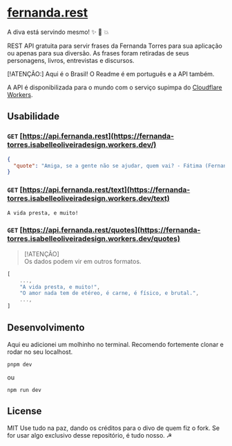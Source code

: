 # [fernanda.rest](https://fernanda-torres.isabelleoliveiradesign.workers.dev/)

A diva está servindo mesmo! :sparkles: :microphone: :boom: 

REST API gratuita para servir frases da Fernanda Torres para sua aplicação ou apenas para sua diversão.
As frases foram retiradas de seus personagens, livros, entrevistas e discursos. 

[!ATENÇÃO:] Aqui é o Brasil! O Readme é em português e a API também. 

A API é disponibilizada para o mundo com o serviço supimpa do [Cloudflare Workers](https://workers.cloudflare.com/).

## Usabilidade

### `GET` [https://api.fernanda.rest](https://fernanda-torres.isabelleoliveiradesign.workers.dev/)

```json
{
  "quote": "Amiga, se a gente não se ajudar, quem vai? - Fátima (Fernanda Torres) - Tapas e Beijos"
}
```

### `GET` [https://api.fernanda.rest/text](https://fernanda-torres.isabelleoliveiradesign.workers.dev/text)

```text
⁠A vida presta, e muito!
```

### `GET` [https://api.fernanda.rest/quotes](https://fernanda-torres.isabelleoliveiradesign.workers.dev/quotes)

> [!ATENÇÃO]  
> Os dados podem vir em outros formatos.

```ts
[
    ...,
    "⁠A vida presta, e muito!",
    "O amor nada tem de etéreo, é carne, é físico, e brutal.",
    ...,
]
```

## Desenvolvimento

Aqui eu adicionei um molhinho no terminal. 
Recomendo fortemente clonar e rodar no seu localhost.

```shell
pnpm dev 
```
ou 

```node
npm run dev 
```

## License

MIT 
Use tudo na paz, dando os créditos para o divo de quem fiz o fork. 
Se for usar algo exclusivo desse repositório, é tudo nosso. ☭




